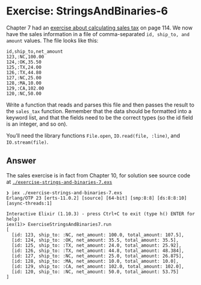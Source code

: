 # Exercise: StringsAndBinaries-6

Chapter 7 had an [exercise about calculating sales tax](../chapter-10-processing-collections-enum-and-stream/exercise-lists-and-recursion-8.md) on page 114. We now have the sales information in a file of comma-separated `id, ship_to, and amount` values. The file looks like this:
```
id,ship_to,net_amount
123,:NC,100.00
124,:OK,35.50
125,:TX,24.00
126,:TX,44.80
127,:NC,25.00
128,:MA,10.00
129,:CA,102.00
120,:NC,50.00
```

Write a function that reads and parses this file and then passes the result to the `sales_tax` function.
Remember that the data should be formatted into a keyword list, and that the fields need to be the correct types (so the id field is an integer, and so on).

You’ll need the library functions `File.open`, `IO.read(file, :line)`, and `IO.stream(file)`.

## Answer

The sales exercise is in fact from Chapter 10, for solution see source code at [`./exercise-strings-and-binaries-7.exs`](./exercise-strings-and-binaries-7.exs)

```
❯ iex ./exercise-strings-and-binaries-7.exs
Erlang/OTP 23 [erts-11.0.2] [source] [64-bit] [smp:8:8] [ds:8:8:10] [async-threads:1]

Interactive Elixir (1.10.3) - press Ctrl+C to exit (type h() ENTER for help)
iex(1)> ExerciseStringsAndBinaries7.run
[
  [id: 123, ship_to: :NC, net_amount: 100.0, total_amount: 107.5],
  [id: 124, ship_to: :OK, net_amount: 35.5, total_amount: 35.5],
  [id: 125, ship_to: :TX, net_amount: 24.0, total_amount: 25.92],
  [id: 126, ship_to: :TX, net_amount: 44.8, total_amount: 48.384],
  [id: 127, ship_to: :NC, net_amount: 25.0, total_amount: 26.875],
  [id: 128, ship_to: :MA, net_amount: 10.0, total_amount: 10.0],
  [id: 129, ship_to: :CA, net_amount: 102.0, total_amount: 102.0],
  [id: 120, ship_to: :NC, net_amount: 50.0, total_amount: 53.75]
]
```
